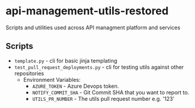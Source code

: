 # api-management-utils-restored
Scripts and utilities used across API managment platform and services 

## Scripts
* `template.py` - cli for basic jinja templating
* `test_pull_request_deployments.py` - cli for testing utils against other repositories
    * Environment Variables:
        * `AZURE_TOKEN` - Azure Devops token.
        * `NOTIFY_COMMIT_SHA` - Git Commit SHA that you want to report to.
        * `UTILS_PR_NUMBER` - The utils pull request number e.g. '123'
